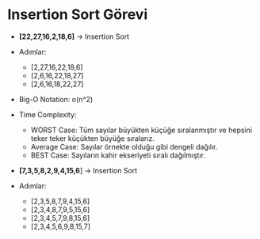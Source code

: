 # Insertion Sort Görevi



* **[22,27,16,2,18,6]** -> Insertion Sort
* Adımlar:
  * [2,27,16,22,18,6]
  * [2,6,16,22,18,27]
  * [2,6,16,18,22,27]
* Big-O Notation: o(n^2)
* Time Complexity:
  * WORST Case: Tüm sayılar büyükten küçüğe sıralanmıştır ve hepsini teker teker küçükten büyüğe sıralarız.
  * Average Case: Sayılar örnekte olduğu gibi dengeli dağılır.
  * BEST Case: Sayıların kahir ekseriyeti sıralı dağılmıştır.





* **[7,3,5,8,2,9,4,15,6**] -> Insertion Sort
* Adımlar:
  * [2,3,5,8,7,9,4,15,6]
  * [2,3,4,8,7,9,5,15,6]
  * [2,3,4,5,7,9,8,15,6]
  * [2,3,4,5,6,9,8,15,7]













